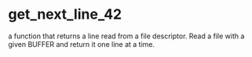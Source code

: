 # get_next_line_42

a function that returns a line read from a file descriptor.
Read a file with a given BUFFER and return it one line at a time.
